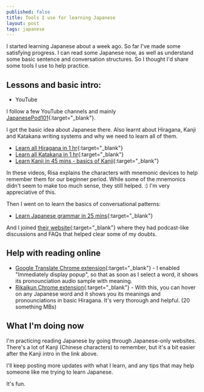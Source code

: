```yaml
---
published: false
title: Tools I use for learning Japanese
layout: post
tags: japanese
---
```

I started learning Japanese about a week ago. So far I've made some satisfying progress. I can read some Japanese now, as well as understand some basic sentence and conversation structures. So I thought I'd share some tools I use to help practice.

<!--more-->

## Lessons and basic intro:

- YouTube

I follow a few YouTube channels and mainly [JapanesePod101](https://www.youtube.com/user/japanesepod101){:target="_blank"}.

I got the basic idea about Japanese there. Also learnt about Hiragana, Kanji and Katakana writing systems and why we need to learn all of them.

- [Learn all Hiragana in 1 hr](https://www.youtube.com/watch?v=6p9Il_j0zjc){:target="_blank"}
- [Learn all Katakana in 1 hr](https://www.youtube.com/watch?v=s6DKRgtVLGA){:target="_blank"}
- [Learn Kanji in 45 mins - basics of Kanji](https://www.youtube.com/watch?v=mPppVDX_GiY&t=1s){:target="_blank"}

In these videos, Risa explains the characters with mnemonic devices to help remember them for our beginner period. While some of the mnemonics didn't seem to make too much sense, they still helped. :) I'm very appreciative of this.

Then I went on to learn the basics of conversational patterns:

- [Learn Japanese grammar in 25 mins](https://www.youtube.com/watch?v=BckC9gXghIc&t=596s){:target="_blank"}

And I joined [their website](https://www.japanesepod101.com/){:target="_blank"} where they had podcast-like discussions and FAQs that helped clear some of my doubts.

## Help with reading online

- [Google Translate Chrome extension](https://chrome.google.com/webstore/detail/google-translate/aapbdbdomjkkjkaonfhkkikfgjllcleb){:target="_blank"} - I enabled "Immediately display popup", so that as soon as I select a word, it shows its pronounciation audio sample with meaning.
- [Rikaikun Chrome extension](https://chrome.google.com/webstore/detail/jipdnfibhldikgcjhfnomkfpcebammhp){:target="_blank"} - With this, you can hover on any Japanese word and it shows you its meanings and pronounciations in basic Hiragana. It's very thorough and helpful. (20 something MBs)

## What I'm doing now

I'm practicing reading Japanese by going through Japanese-only websites. There's a lot of Kanji (Chinese characters) to remember, but it's a bit easier after the Kanji intro in the link above.

I'll keep posting more updates with what I learn, and any tips that may help someone like me trying to learn Japanese.

It's fun.